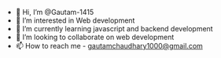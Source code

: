 - 👋 Hi, I’m @Gautam-1415
- 👀 I’m interested in Web development
- 🌱 I’m currently learning javascript and backend development
- 💞️ I’m looking to collaborate on web development
- 📫 How to reach me - gautamchaudhary1000@gmail.com

<!---
Gautam-1415/Gautam-1415 is a ✨ special ✨ repository because its `README.md` (this file) appears on your GitHub profile.
You can click the Preview link to take a look at your changes.
--->
